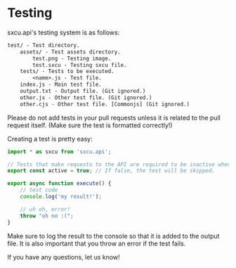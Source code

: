 # Testing

sxcu.api's testing system is as follows:

```txt
test/ - Test directory.
    assets/ - Test assets directory.
        test.png - Testing image.
        test.sxcu - Testing sxcu file.
    tests/ - Tests to be executed.
        <name>.js - Test file.
    index.js - Main test file.
    output.txt - Output file. (Git ignored.)
    other.js - Other test file. (Git ignored.)
    other.cjs - Other test file. [Commonjs] (Git ignored.)
```

Please do not add tests in your pull requests unless it is related to the pull request itself. (Make sure the test is formatted correctly!)

Creating a test is pretty easy:

```js
import * as sxcu from 'sxcu.api';

// Tests that make requests to the API are required to be inactive when not testing manually.
export const active = true; // If false, the test will be skipped.

export async function execute() {
    // test code
    console.log('my result!');

    // uh oh, error!
    throw "oh no :(";
}
```

Make sure to log the result to the console so that it is added to the output file. It is
also important that you throw an error if the test fails.

If you have any questions, let us know!
